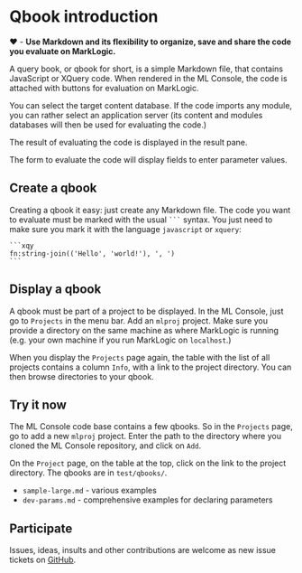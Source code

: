 # Qbook introduction

♥ - **Use Markdown and its flexibility to organize, save and share the code you evaluate
on MarkLogic.**

A query book, or qbook for short, is a simple Markdown file, that contains JavaScript or
XQuery code.  When rendered in the ML Console, the code is attached with buttons for
evaluation on MarkLogic.

You can select the target content database.  If the code imports any module, you can
rather select an application server (its content and modules databases will then be used
for evaluating the code.)

The result of evaluating the code is displayed in the result pane.

The form to evaluate the code will display fields to enter parameter values.

## Create a qbook

Creating a qbook it easy: just create any Markdown file.  The code you want to evaluate
must be marked with the usual `` ``` `` syntax.  You just need to make sure you mark it
with the language `javascript` or `xquery`:

~~~no-highlight
```xqy
fn:string-join(('Hello', 'world!'), ', ')
```
~~~

## Display a qbook

A qbook must be part of a project to be displayed.  In the ML Console, just go to
`Projects` in the menu bar.  Add an `mlproj` project.  Make sure you provide a directory
on the same machine as where MarkLogic is running (e.g. your own machine if you run
MarkLogic on `localhost`.)

When you display the `Projects` page again, the table with the list of all projects
contains a column `Info`, with a link to the project directory.  You can then browse
directories to your qbook.

## Try it now

The ML Console code base contains a few qbooks.  So in the `Projects` page, go to add a
new `mlproj` project.  Enter the path to the directory where you cloned the ML Console
repository, and click on `Add`.

On the `Project` page, on the table at the top, click on the link to the project
directory.  The qbooks are in `test/qbooks/`.

- `sample-large.md` - various examples
- `dev-params.md` - comprehensive examples for declaring parameters

## Participate

Issues, ideas, insults and other contributions are welcome as new issue tickets on
[GitHub](https://github.com/fgeorges/expath-ml-console).
